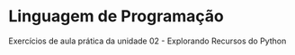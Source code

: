 # Linguagem de Programação

Exercícios de aula prática da unidade 02 - Explorando Recursos do Python